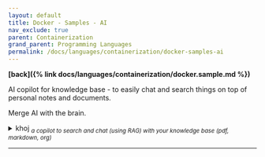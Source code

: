 ```yaml
---
layout: default
title: Docker - Samples - AI
nav_exclude: true
parent: Containerization
grand_parent: Programming Languages
permalink: /docs/languages/containerization/docker-samples-ai
---
```


__[back]({% link docs/languages/containerization/docker.sample.md %})__

AI copilot for knowledge base - to easily chat and search things  on top of personal notes and documents.

Merge AI with the brain.

<details markdown="block">
  <summary>
    khoj <sub><i>a copilot to search and chat (using RAG) with your knowledge base (pdf, markdown, org)</i></sub>
  </summary>

Khoj is the open-source, AI copilot for your knowledge base. Easily build on
top of your personal notes and documents.
- [khoj home page](https://khoj.dev/)
  - [online app](https://app.khoj.dev/)
- About
  - An AI second brain. A copilot to search and chat (using RAG) with your knowledge base (pdf, markdown, org). Use powerful, online (e.g gpt4) or private, offline (e.g mistral) LLMs. Self-host locally or have it always accessible on the cloud. Access from Obsidian, Emacs, Desktop app, Web or Whatsapp

`docker-compose.yml`
```bash
# based on:
# https://github.com/khoj-ai/khoj/blob/1da453306edda3c9590779c2f8e2480eed66ca75/docker-compose.yml
#
# https://docs.khoj.dev/
# Self-Host
# $> docker-compose up
# $> docker-compose down
#  Khoj should be running at http://localhost:42110.
#  You can see the web UI in your browser.
#
# Uninstall Khoj Server
# $> docker-compose down --volumes
version: "3.9"
services:
  database:
    container_name: khoj-db
    hostname: khoj-db
    # https://hub.docker.com/r/ankane/pgvector/tags
    image: ankane/pgvector:v0.5.1
    ports:
      - "5432:5432"
    environment:
      POSTGRES_USER: postgres
      POSTGRES_PASSWORD: postgres
      POSTGRES_DB: postgres
    volumes:
      - khoj_db:/var/lib/postgresql/data/
    healthcheck:
      test: ["CMD-SHELL", "pg_isready -U postgres"]
      interval: 30s
      timeout: 10s
      retries: 5
  server:
    container_name: khoj-server
    hostname: khoj-server
    depends_on:
      database:
        condition: service_healthy
    # Use the following line to use the latest version of khoj. Otherwise, it will build from source.
    # https://github.com/khoj-ai/khoj/pkgs/container/khoj
    image: ghcr.io/khoj-ai/khoj:1.6.2
    # Uncomment the following line to build from source. This will take a few minutes. Comment the next two lines out if you want to use the offiicial image.
    # build:
      # context: .
    ports:
      # If changing the local port (left hand side), no other changes required.
      # If changing the remote port (right hand side),
      #   change the port in the args in the build section,
      #   as well as the port in the command section to match
      - "42110:42110"
    working_dir: /app
    volumes:
      - khoj_config:/root/.khoj/
      - khoj_models:/root/.cache/torch/sentence_transformers
    # Use 0.0.0.0 to explicitly set the host ip for the service on the container. https://pythonspeed.com/articles/docker-connection-refused/
    environment:
      - POSTGRES_DB=postgres
      - POSTGRES_USER=postgres
      - POSTGRES_PASSWORD=postgres
      - POSTGRES_HOST=database
      - POSTGRES_PORT=5432
      - KHOJ_DJANGO_SECRET_KEY=secret
      - KHOJ_DEBUG=False
      - KHOJ_ADMIN_EMAIL=username@example.com
      - KHOJ_ADMIN_PASSWORD=password
    command: --host="0.0.0.0" --port=42110 -vv --anonymous-mode

volumes:
  khoj_config:
  khoj_db:
  khoj_models:
```

----
<br/>
<!-- khoj -->
</details>

---

[^1]: [...](...)
